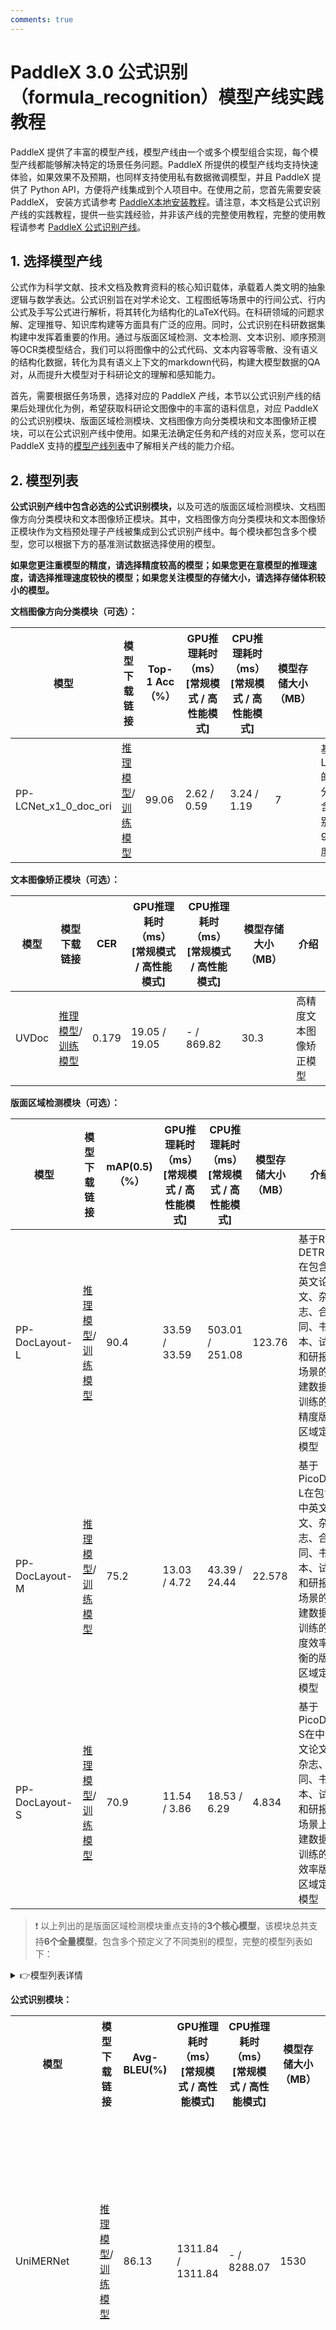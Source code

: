 ```yaml
---
comments: true
---
```


# PaddleX 3.0 公式识别（formula_recognition）模型产线实践教程

PaddleX 提供了丰富的模型产线，模型产线由一个或多个模型组合实现，每个模型产线都能够解决特定的场景任务问题。PaddleX 所提供的模型产线均支持快速体验，如果效果不及预期，也同样支持使用私有数据微调模型，并且 PaddleX 提供了 Python API，方便将产线集成到个人项目中。在使用之前，您首先需要安装 PaddleX， 安装方式请参考 [PaddleX本地安装教程](../installation/installation.md)。请注意，本文档是公式识别产线的实践教程，提供一些实践经验，并非该产线的完整使用教程，完整的使用教程请参考 [PaddleX 公式识别产线](../pipeline_usage/tutorials/ocr_pipelines/formula_recognition.md)。


## 1. 选择模型产线

公式作为科学文献、技术文档及教育资料的核心知识载体，承载着人类文明的抽象逻辑与数学表达。公式识别旨在对学术论文、工程图纸等场景中的行间公式、行内公式及手写公式进行解析，将其转化为结构化的LaTeX代码。在科研领域的问题求解、定理推导、知识库构建等方面具有广泛的应用。同时，公式识别在科研数据集构建中发挥着重要的作用。通过与版面区域检测、文本检测、文本识别、顺序预测等OCR类模型结合，我们可以将图像中的公式代码、文本内容等零散、没有语义的结构化数据，转化为具有语义上下文的markdown代码，构建大模型数据的QA对，从而提升大模型对于科研论文的理解和感知能力。

首先，需要根据任务场景，选择对应的 PaddleX 产线，本节以公式识别产线的结果后处理优化为例，希望获取科研论文图像中的丰富的语料信息，对应 PaddleX 的公式识别模块、版面区域检测模块、文档图像方向分类模块和文本图像矫正模块，可以在公式识别产线中使用。如果无法确定任务和产线的对应关系，您可以在 PaddleX 支持的[模型产线列表](../support_list/pipelines_list.md)中了解相关产线的能力介绍。


## 2. 模型列表

<b>公式识别产线中包含必选的公式识别模块，</b>以及可选的版面区域检测模块、文档图像方向分类模块和文本图像矫正模块。其中，文档图像方向分类模块和文本图像矫正模块作为文档预处理子产线被集成到公式识别产线中。每个模块都包含多个模型，您可以根据下方的基准测试数据选择使用的模型。

<b>如果您更注重模型的精度，请选择精度较高的模型；如果您更在意模型的推理速度，请选择推理速度较快的模型；如果您关注模型的存储大小，请选择存储体积较小的模型。</b>
<p><b>文档图像方向分类模块（可选）：</b></p>
<table>
<thead>
<tr>
<th>模型</th><th>模型下载链接</th>
<th>Top-1 Acc（%）</th>
<th>GPU推理耗时（ms）<br/>[常规模式 / 高性能模式]</th>
<th>CPU推理耗时（ms）<br/>[常规模式 / 高性能模式]</th>
<th>模型存储大小（MB）</th>
<th>介绍</th>
</tr>
</thead>
<tbody>
<tr>
<td>PP-LCNet_x1_0_doc_ori</td>
<td><a href="https://paddle-model-ecology.bj.bcebos.com/paddlex/official_inference_model/paddle3.0.0/PP-LCNet_x1_0_doc_ori_infer.tar">推理模型</a>/<a href="https://paddle-model-ecology.bj.bcebos.com/paddlex/official_pretrained_model/PP-LCNet_x1_0_doc_ori_pretrained.pdparams">训练模型</a></td>
<td>99.06</td>
<td>2.62 / 0.59</td>
<td>3.24 / 1.19</td>
<td>7</td>
<td>基于PP-LCNet_x1_0的文档图像分类模型，含有四个类别，即0度，90度，180度，270度</td>
</tr>
</tbody>
</table>

<p><b>文本图像矫正模块（可选）：</b></p>
<table>
<thead>
<tr>
<th>模型</th><th>模型下载链接</th>
<th>CER </th>
<th>GPU推理耗时（ms）<br/>[常规模式 / 高性能模式]</th>
<th>CPU推理耗时（ms）<br/>[常规模式 / 高性能模式]</th>
<th>模型存储大小（MB）</th>
<th>介绍</th>
</tr>
</thead>
<tbody>
<tr>
<td>UVDoc</td>
<td><a href="https://paddle-model-ecology.bj.bcebos.com/paddlex/official_inference_model/paddle3.0.0/UVDoc_infer.tar">推理模型</a>/<a href="https://paddle-model-ecology.bj.bcebos.com/paddlex/official_pretrained_model/UVDoc_pretrained.pdparams">训练模型</a></td>
<td>0.179</td>
<td>19.05 / 19.05</td>
<td>- / 869.82</td>
<td>30.3</td>
<td>高精度文本图像矫正模型</td>
</tr>
</tbody>
</table>
<p><b>版面区域检测模块（可选）：</b></p>
<table>
<thead>
<tr>
<th>模型</th><th>模型下载链接</th>
<th>mAP(0.5)（%）</th>
<th>GPU推理耗时（ms）<br/>[常规模式 / 高性能模式]</th>
<th>CPU推理耗时（ms）<br/>[常规模式 / 高性能模式]</th>
<th>模型存储大小（MB）</th>
<th>介绍</th>
</tr>
</thead>
<tbody>
<tr>
<td>PP-DocLayout-L</td>
<td><a href="https://paddle-model-ecology.bj.bcebos.com/paddlex/official_inference_model/paddle3.0.0/PP-DocLayout-L_infer.tar">推理模型</a>/<a href="https://paddle-model-ecology.bj.bcebos.com/paddlex/official_pretrained_model/PP-DocLayout-L_pretrained.pdparams">训练模型</a></td>
<td>90.4</td>
<td>33.59 / 33.59</td>
<td>503.01 / 251.08</td>
<td>123.76</td>
<td>基于RT-DETR-L在包含中英文论文、杂志、合同、书本、试卷和研报等场景的自建数据集训练的高精度版面区域定位模型</td>
</tr>
<tr>
<td>PP-DocLayout-M</td>
<td><a href="https://paddle-model-ecology.bj.bcebos.com/paddlex/official_inference_model/paddle3.0.0/PP-DocLayout-M_infer.tar">推理模型</a>/<a href="https://paddle-model-ecology.bj.bcebos.com/paddlex/official_pretrained_model/PP-DocLayout-M_pretrained.pdparams">训练模型</a></td>
<td>75.2</td>
<td>13.03 / 4.72</td>
<td>43.39 / 24.44</td>
<td>22.578</td>
<td>基于PicoDet-L在包含中英文论文、杂志、合同、书本、试卷和研报等场景的自建数据集训练的精度效率平衡的版面区域定位模型</td>
</tr>
<tr>
<td>PP-DocLayout-S</td>
<td><a href="https://paddle-model-ecology.bj.bcebos.com/paddlex/official_inference_model/paddle3.0.0/PP-DocLayout-S_infer.tar">推理模型</a>/<a href="https://paddle-model-ecology.bj.bcebos.com/paddlex/official_pretrained_model/PP-DocLayout-S_pretrained.pdparams">训练模型</a></td>
<td>70.9</td>
<td>11.54 / 3.86</td>
<td>18.53 / 6.29</td>
<td>4.834</td>
<td>基于PicoDet-S在中英文论文、杂志、合同、书本、试卷和研报等场景上自建数据集训练的高效率版面区域定位模型</td>
</tr>
</tbody>
</table>

>❗ 以上列出的是版面区域检测模块重点支持的<b>3个核心模型</b>，该模块总共支持<b>6个全量模型</b>，包含多个预定义了不同类别的模型，完整的模型列表如下：

<details><summary> 👉模型列表详情</summary>

* <b>17类版面区域检测模型，包含17个版面常见类别，分别是：段落标题、图片、文本、数字、摘要、内容、图表标题、公式、表格、表格标题、参考文献、文档标题、脚注、页眉、算法、页脚、印章</b>
<table>
<thead>
<tr>
<th>模型</th><th>模型下载链接</th>
<th>mAP(0.5)（%）</th>
<th>GPU推理耗时（ms）<br/>[常规模式 / 高性能模式]</th>
<th>CPU推理耗时（ms）<br/>[常规模式 / 高性能模式]</th>
<th>模型存储大小（MB）</th>
<th>介绍</th>
</tr>
</thead>
<tbody>
<tr>
<td>PicoDet-S_layout_17cls</td>
<td><a href="https://paddle-model-ecology.bj.bcebos.com/paddlex/official_inference_model/paddle3.0.0/PicoDet-S_layout_17cls_infer.tar">推理模型</a>/<a href="https://paddle-model-ecology.bj.bcebos.com/paddlex/official_pretrained_model/PicoDet-S_layout_17cls_pretrained.pdparams">训练模型</a></td>
<td>87.4</td>
<td>8.80 / 3.62</td>
<td>17.51 / 6.35</td>
<td>4.8</td>
<td>基于PicoDet-S轻量模型在中英文论文、杂志和研报等场景上自建数据集训练的高效率版面区域定位模型</td>
</tr>
<tr>
<td>PicoDet-L_layout_17cls</td>
<td><a href="https://paddle-model-ecology.bj.bcebos.com/paddlex/official_inference_model/paddle3.0.0/PicoDet-L_layout_17cls_infer.tar">推理模型</a>/<a href="https://paddle-model-ecology.bj.bcebos.com/paddlex/official_pretrained_model/PicoDet-L_layout_17cls_pretrained.pdparams">训练模型</a></td>
<td>89.0</td>
<td>12.60 / 10.27</td>
<td>43.70 / 24.42</td>
<td>22.6</td>
<td>基于PicoDet-L在中英文论文、杂志和研报等场景上自建数据集训练的效率精度均衡版面区域定位模型</td>
</tr>
<tr>
<td>RT-DETR-H_layout_17cls</td>
<td><a href="https://paddle-model-ecology.bj.bcebos.com/paddlex/official_inference_model/paddle3.0.0/RT-DETR-H_layout_17cls_infer.tar">推理模型</a>/<a href="https://paddle-model-ecology.bj.bcebos.com/paddlex/official_pretrained_model/RT-DETR-H_layout_17cls_pretrained.pdparams">训练模型</a></td>
<td>98.3</td>
<td>115.29 / 101.18</td>
<td>964.75 / 964.75</td>
<td>470.2</td>
<td>基于RT-DETR-H在中英文论文、杂志和研报等场景上自建数据集训练的高精度版面区域定位模型</td>
</tr>
</tbody>
</table>


* <b>23类版面区域检测模型，包含23个常见的类别：文档标题、段落标题、文本、页码、摘要、目录、参考文献、脚注、页眉、页脚、算法、公式、公式编号、图像、图表标题、表格、表格标题、印章、图表标题、图表、页眉图像、页脚图像、侧栏文本</b>
<table>
<thead>
<tr>
<th>模型</th><th>模型下载链接</th>
<th>mAP(0.5)（%）</th>
<th>GPU推理耗时（ms）<br/>[常规模式 / 高性能模式]</th>
<th>CPU推理耗时（ms）<br/>[常规模式 / 高性能模式]</th>
<th>模型存储大小（MB）</th>
<th>介绍</th>
</tr>
</thead>
<tbody>
<tr>
<td>PP-DocLayout-L</td>
<td><a href="https://paddle-model-ecology.bj.bcebos.com/paddlex/official_inference_model/paddle3.0.0/PP-DocLayout-L_infer.tar">推理模型</a>/<a href="https://paddle-model-ecology.bj.bcebos.com/paddlex/official_pretrained_model/PP-DocLayout-L_pretrained.pdparams">训练模型</a></td>
<td>90.4</td>
<td>33.59 / 33.59</td>
<td>503.01 / 251.08</td>
<td>123.76</td>
<td>基于RT-DETR-L在包含中英文论文、杂志、合同、书本、试卷和研报等场景的自建数据集训练的高精度版面区域定位模型</td>
</tr>
<tr>
<td>PP-DocLayout-M</td>
<td><a href="https://paddle-model-ecology.bj.bcebos.com/paddlex/official_inference_model/paddle3.0.0/PP-DocLayout-M_infer.tar">推理模型</a>/<a href="https://paddle-model-ecology.bj.bcebos.com/paddlex/official_pretrained_model/PP-DocLayout-M_pretrained.pdparams">训练模型</a></td>
<td>75.2</td>
<td>13.03 / 4.72</td>
<td>43.39 / 24.44</td>
<td>22.578</td>
<td>基于PicoDet-L在包含中英文论文、杂志、合同、书本、试卷和研报等场景的自建数据集训练的精度效率平衡的版面区域定位模型</td>
</tr>
<tr>
<td>PP-DocLayout-S</td>
<td><a href="https://paddle-model-ecology.bj.bcebos.com/paddlex/official_inference_model/paddle3.0.0/PP-DocLayout-S_infer.tar">推理模型</a>/<a href="https://paddle-model-ecology.bj.bcebos.com/paddlex/official_pretrained_model/PP-DocLayout-S_pretrained.pdparams">训练模型</a></td>
<td>70.9</td>
<td>11.54 / 3.86</td>
<td>18.53 / 6.29</td>
<td>4.834</td>
<td>基于PicoDet-S在中英文论文、杂志、合同、书本、试卷和研报等场景上自建数据集训练的高效率版面区域定位模型</td>
</tr>
</tbody>
</table>

</details>

<p><b>公式识别模块：</b></p>
<table>
<tr>
<th>模型</th><th>模型下载链接</th>
<th>Avg-BLEU(%)</th>
<th>GPU推理耗时（ms）<br/>[常规模式 / 高性能模式]</th>
<th>CPU推理耗时（ms）<br/>[常规模式 / 高性能模式]</th>
<th>模型存储大小（MB）</th>
<th>介绍</th>
</tr>

<tr>
<td>UniMERNet</td>
<td><a href="https://paddle-model-ecology.bj.bcebos.com/paddlex/official_inference_model/paddle3.0.0/UniMERNet_infer.tar">推理模型</a>/<a href="https://paddle-model-ecology.bj.bcebos.com/paddlex/official_pretrained_model/UniMERNet_pretrained.pdparams">训练模型</a></td>
<td>86.13</td>
<td>1311.84 / 1311.84</td>
<td>- / 8288.07</td>
<td>1530</td>
<td>UniMERNet是由上海AI Lab研发的一款公式识别模型。该模型采用Donut Swin作为编码器，MBartDecoder作为解码器，并通过在包含简单公式、复杂公式、扫描捕捉公式和手写公式在内的一百万数据集上进行训练，大幅提升了模型对真实场景公式的识别准确率</td>
</tr>
<tr>
<td>PP-FormulaNet-S</td>
<td><a href="https://paddle-model-ecology.bj.bcebos.com/paddlex/official_inference_model/paddle3.0.0/PP-FormulaNet-S_infer.tar">推理模型</a>/<a href="https://paddle-model-ecology.bj.bcebos.com/paddlex/official_pretrained_model/PP-FormulaNet-S_pretrained.pdparams">训练模型</a></td>
<td>87.12</td>
<td>182.25 / 182.25</td>
<td>- / 254.39</td>
<td>167.9</td>
<td rowspan="2">PP-FormulaNet 是由百度飞桨视觉团队开发的一款先进的公式识别模型，支持5万个常见LateX源码词汇的识别。PP-FormulaNet-S 版本采用了 PP-HGNetV2-B4 作为其骨干网络，通过并行掩码和模型蒸馏等技术，大幅提升了模型的推理速度，同时保持了较高的识别精度，适用于简单印刷公式、跨行简单印刷公式等场景。而 PP-FormulaNet-L 版本则基于 Vary_VIT_B 作为骨干网络，并在大规模公式数据集上进行了深入训练，在复杂公式的识别方面，相较于PP-FormulaNet-S表现出显著的提升，适用于简单印刷公式、复杂印刷公式、手写公式等场景。 </td>

</tr>
<tr>
<td>PP-FormulaNet-L</td>
<td><a href="https://paddle-model-ecology.bj.bcebos.com/paddlex/official_inference_model/paddle3.0.0/PP-FormulaNet-L_infer.tar">推理模型</a>/<a href="https://paddle-model-ecology.bj.bcebos.com/paddlex/official_pretrained_model/PP-FormulaNet-L_pretrained.pdparams">训练模型</a></td>
<td>92.13</td>
<td>1482.03 / 1482.03</td>
<td>- / 3131.54</td>
<td>695</td>
</tr>
<tr>
<td>LaTeX_OCR_rec</td>
<td><a href="https://paddle-model-ecology.bj.bcebos.com/paddlex/official_inference_model/paddle3.0.0/LaTeX_OCR_rec_infer.tar">推理模型</a>/<a href="https://paddle-model-ecology.bj.bcebos.com/paddlex/official_pretrained_model/LaTeX_OCR_rec_pretrained.pdparams">训练模型</a></td>
<td>71.63</td>
<td>1088.89 / 1088.89</td>
<td>- / -</td>
<td>99</td>
<td>LaTeX-OCR是一种基于自回归大模型的公式识别算法，通过采用 Hybrid ViT 作为骨干网络，transformer作为解码器，显著提升了公式识别的准确性。</td>
</tr>
</table>

<strong>测试环境说明:</strong>

  <ul>
      <li><b>性能测试环境</b>
          <ul>
            <li><strong>测试数据集：
             </strong>
                <ul>
                  <li>文档图像方向分类模型：PaddleX自建的数据集，覆盖证件和文档等多个场景，包含 1000 张图片。</li>
                  <li> 文本图像矫正模型：<a href="https://www3.cs.stonybrook.edu/~cvl/docunet.html">DocUNet</a>。</li>
                  <li>版面区域检测模型：PaddleOCR 自建的版面区域检测数据集，包含中英文论文、杂志、合同、书本、试卷和研报等常见的 500 张文档类型图片。</li>
                  <li>17类区域检测模型：PaddleOCR 自建的版面区域检测数据集，包含中英文论文、杂志和研报等常见的 892 张文档类型图片。</li>
                  <li>公式识别模型：PaddleX 内部自建公式识别测试集。</li>
                </ul>
             </li>
              <li><strong>硬件配置：</strong>
                  <ul>
                      <li>GPU：NVIDIA Tesla T4</li>
                      <li>CPU：Intel Xeon Gold 6271C @ 2.60GHz</li>
                  </ul>
              </li>
              <li><strong>软件环境：</strong>
                  <ul>
                      <li>Ubuntu 20.04 / CUDA 11.8 / cuDNN 8.9 / TensorRT 8.6.1.6</li>
                      <li>paddlepaddle 3.0.0 / paddlex 3.0.3</li>
                  </ul>
              </li>
          </ul>
      </li>
      <li><b>推理模式说明</b></li>
  </ul>

<table border="1">
    <thead>
        <tr>
            <th>模式</th>
            <th>GPU配置</th>
            <th>CPU配置</th>
            <th>加速技术组合</th>
        </tr>
    </thead>
    <tbody>
        <tr>
            <td>常规模式</td>
            <td>FP32精度 / 无TRT加速</td>
            <td>FP32精度 / 8线程</td>
            <td>PaddleInference</td>
        </tr>
        <tr>
            <td>高性能模式</td>
            <td>选择先验精度类型和加速策略的最优组合</td>
            <td>FP32精度 / 8线程</td>
            <td>选择先验最优后端（Paddle/OpenVINO/TRT等）</td>
        </tr>
    </tbody>
</table>



## 3. 快速体验

PaddleX 提供了两种本地体验的方式，你可以在本地使用命令行或 Python 体验公式识别的效果。在本地使用公式识别产线前，请确保您已经按照[PaddleX本地安装教程](../installation/installation.md)完成了PaddleX的wheel包安装。

首先获取产线默认配置文件，由于公式识别任务属于公式识别产线，因此执行以下命令即可获取默认配置文件：

```bash
paddlex --get_pipeline_config formula_recognition --save_path ./my_path
```

获取的保存在`./my_path/formula_recognition.yaml`，修改配置文件，即可对产线各项配置进行自定义。

```yaml
pipeline_name: formula_recognition

use_layout_detection: True
use_doc_preprocessor: True

SubModules:
  LayoutDetection:
    module_name: layout_detection
    model_name: PP-DocLayout-L
    model_dir: null
    threshold: 0.5
    layout_nms: True
    layout_unclip_ratio: 1.0
    layout_merge_bboxes_mode: "large"
    batch_size: 1

  FormulaRecognition:
    module_name: formula_recognition
    model_name: PP-FormulaNet-L
    model_dir: null
    batch_size: 5

SubPipelines:
  DocPreprocessor:
    pipeline_name: doc_preprocessor
    use_doc_orientation_classify: True
    use_doc_unwarping: True
    SubModules:
      DocOrientationClassify:
        module_name: doc_text_orientation
        model_name: PP-LCNet_x1_0_doc_ori
        model_dir: null
        batch_size: 1
      DocUnwarping:
        module_name: image_unwarping
        model_name: UVDoc
        model_dir: null
        batch_size: 1
```

随后，加载自定义配置文件 `./my_path/formula_recognition.yaml`，参考以下本地体验中的命令行方式或 Python 脚本方式进行在线体验。


### 3.1 本地体验 ———— 命令行方式


运行以下代码前，请您下载[示例图片](https://paddle-model-ecology.bj.bcebos.com/paddlex/demo_image/pipelines/general_formula_recognition_001.png)到本地。自定义配置文件保存在 `./my_path/formula_recognition.yaml` ，则只需执行：

```bash
paddlex --pipeline ./my_path/formula_recognition.yaml \
        --input general_formula_recognition_001.png \
        --save_path ./output/ \
        --device gpu:0
```

<details><summary>👉 <b>运行后，得到的结果为：（点击展开）</b></summary>

```bash
{'res': {'input_path': 'general_formula_recognition_001.png', 'page_index': None, 'model_settings': {'use_doc_preprocessor': True, 'use_layout_detection': True}, 'doc_preprocessor_res': {'input_path': None, 'page_index': None, 'model_settings': {'use_doc_orientation_classify': True, 'use_doc_unwarping': True}, 'angle': 0}, 'layout_det_res': {'input_path': None, 'page_index': None, 'boxes': [{'cls_id': 2, 'label': 'text', 'score': 0.9856467843055725, 'coordinate': [90.53296, 1086.6606, 659.29224, 1553.293]}, {'cls_id': 2, 'label': 'text', 'score': 0.9839824438095093, 'coordinate': [92.88306, 127.662445, 665.87213, 397.32486]}, {'cls_id': 2, 'label': 'text', 'score': 0.9763191342353821, 'coordinate': [698.58154, 591.1726, 1292.9592, 748.10815]}, {'cls_id': 2, 'label': 'text', 'score': 0.9720773696899414, 'coordinate': [697.6456, 752.4787, 1289.5938, 883.3215]}, {'cls_id': 2, 'label': 'text', 'score': 0.9697079658508301, 'coordinate': [704.2085, 82.100555, 1305.1221, 187.76593]}, {'cls_id': 2, 'label': 'text', 'score': 0.9693678617477417, 'coordinate': [93.96658, 799.32465, 660.9802, 901.3609]}, {'cls_id': 2, 'label': 'text', 'score': 0.9682682156562805, 'coordinate': [691.67224, 1513.8839, 1283.6678, 1639.4484]}, {'cls_id': 2, 'label': 'text', 'score': 0.9675215482711792, 'coordinate': [701.09216, 287.9879, 1300.3129, 391.5937]}, {'cls_id': 7, 'label': 'formula', 'score': 0.9653083682060242, 'coordinate': [728.5991, 441.6336, 1221.3561, 571.0758]}, {'cls_id': 2, 'label': 'text', 'score': 0.9622206687927246, 'coordinate': [697.2456, 958.34705, 1288.1101, 1033.6886]}, {'cls_id': 7, 'label': 'formula', 'score': 0.9607033729553223, 'coordinate': [155.68298, 923.9154, 599.2244, 1036.6406]}, {'cls_id': 7, 'label': 'formula', 'score': 0.9583883881568909, 'coordinate': [811.17883, 1057.8389, 1175.9386, 1118.4575]}, {'cls_id': 7, 'label': 'formula', 'score': 0.9581522941589355, 'coordinate': [778.09656, 208.75406, 1225.2172, 267.90875]}, {'cls_id': 7, 'label': 'formula', 'score': 0.9572290778160095, 'coordinate': [757.6239, 1211.8169, 1189.6959, 1267.46]}, {'cls_id': 7, 'label': 'formula', 'score': 0.9553850293159485, 'coordinate': [724.06775, 1332.8228, 1255.077, 1470.4421]}, {'cls_id': 2, 'label': 'text', 'score': 0.9528529644012451, 'coordinate': [88.130035, 1557.6594, 657.3352, 1632.5967]}, {'cls_id': 7, 'label': 'formula', 'score': 0.9524679183959961, 'coordinate': [117.79787, 714.38403, 614.4141, 773.8457]}, {'cls_id': 2, 'label': 'text', 'score': 0.9510412216186523, 'coordinate': [97.06323, 479.18585, 663.7608, 536.5512]}, {'cls_id': 7, 'label': 'formula', 'score': 0.949083149433136, 'coordinate': [165.51418, 558.26685, 598.7732, 614.4641]}, {'cls_id': 2, 'label': 'text', 'score': 0.944157600402832, 'coordinate': [97.41104, 639.0248, 662.76086, 693.0067]}, {'cls_id': 2, 'label': 'text', 'score': 0.9437134265899658, 'coordinate': [696.00916, 1139.0691, 1286.3, 1188.8279]}, {'cls_id': 7, 'label': 'formula', 'score': 0.9262938499450684, 'coordinate': [196.19836, 425.07648, 568.3433, 452.05084]}, {'cls_id': 7, 'label': 'formula', 'score': 0.9207614064216614, 'coordinate': [853.4679, 908.78235, 1131.8585, 933.9021]}, {'cls_id': 7, 'label': 'formula', 'score': 0.9098795652389526, 'coordinate': [165.65845, 129.02527, 512.86633, 155.41736]}, {'cls_id': 19, 'label': 'formula_number', 'score': 0.9049411416053772, 'coordinate': [1245.7465, 1079.0446, 1286.4237, 1105.475]}, {'cls_id': 19, 'label': 'formula_number', 'score': 0.9025103449821472, 'coordinate': [1246.6572, 1229.8922, 1286.7461, 1255.7975]}, {'cls_id': 19, 'label': 'formula_number', 'score': 0.9007143974304199, 'coordinate': [1246.525, 909.0211, 1287.5856, 935.64417]}, {'cls_id': 7, 'label': 'formula', 'score': 0.8995094895362854, 'coordinate': [96.4274, 234.94318, 295.6733, 265.9768]}, {'cls_id': 19, 'label': 'formula_number', 'score': 0.8980057239532471, 'coordinate': [1252.8303, 493.0625, 1294.4944, 519.0]}, {'cls_id': 2, 'label': 'text', 'score': 0.8979238271713257, 'coordinate': [725.74915, 396.12943, 1262.9354, 422.97177]}, {'cls_id': 19, 'label': 'formula_number', 'score': 0.8966280221939087, 'coordinate': [1242.1687, 1473.5837, 1283.3108, 1499.4875]}, {'cls_id': 2, 'label': 'text', 'score': 0.8917680382728577, 'coordinate': [94.72511, 1058.2068, 442.26758, 1081.7258]}, {'cls_id': 2, 'label': 'text', 'score': 0.8913338780403137, 'coordinate': [697.516, 1286.2783, 1083.2262, 1310.8098]}, {'cls_id': 19, 'label': 'formula_number', 'score': 0.8882836699485779, 'coordinate': [1270.5066, 221.21191, 1299.9436, 247.35437]}, {'cls_id': 7, 'label': 'formula', 'score': 0.8880225419998169, 'coordinate': [96.42808, 1320.5374, 263.84195, 1346.2654]}, {'cls_id': 19, 'label': 'formula_number', 'score': 0.8837041258811951, 'coordinate': [634.8523, 428.02948, 662.4497, 453.44977]}, {'cls_id': 19, 'label': 'formula_number', 'score': 0.8757179379463196, 'coordinate': [631.19507, 939.25635, 658.7859, 965.2036]}, {'cls_id': 19, 'label': 'formula_number', 'score': 0.8704060316085815, 'coordinate': [635.2284, 576.11304, 661.34033, 602.0388]}, {'cls_id': 19, 'label': 'formula_number', 'score': 0.8691984415054321, 'coordinate': [631.19885, 1001.11475, 658.0812, 1026.0303]}, {'cls_id': 19, 'label': 'formula_number', 'score': 0.8690404891967773, 'coordinate': [633.90576, 730.33673, 660.7864, 755.97186]}, {'cls_id': 7, 'label': 'formula', 'score': 0.850570023059845, 'coordinate': [1091.3225, 1598.8713, 1277.7903, 1622.5471]}, {'cls_id': 7, 'label': 'formula', 'score': 0.8437846302986145, 'coordinate': [694.82336, 1611.6716, 861.55835, 1635.6594]}, {'cls_id': 7, 'label': 'formula', 'score': 0.7667798399925232, 'coordinate': [918.3441, 1618.5991, 1010.3434, 1640.8501]}, {'cls_id': 3, 'label': 'number', 'score': 0.76311856508255, 'coordinate': [1297.2578, 8.878933, 1310.373, 28.363262]}, {'cls_id': 7, 'label': 'formula', 'score': 0.7419516444206238, 'coordinate': [382.79633, 267.88034, 515.84784, 296.95737]}, {'cls_id': 7, 'label': 'formula', 'score': 0.7332333922386169, 'coordinate': [100.81209, 508.70236, 253.98692, 535.70435]}, {'cls_id': 7, 'label': 'formula', 'score': 0.7307442426681519, 'coordinate': [1116.9696, 1573.1519, 1193.5485, 1595.2427]}, {'cls_id': 7, 'label': 'formula', 'score': 0.7140133380889893, 'coordinate': [539.10486, 480.36127, 662.8451, 508.7262]}, {'cls_id': 7, 'label': 'formula', 'score': 0.6723657846450806, 'coordinate': [245.42169, 160.63435, 308.15094, 185.54918]}, {'cls_id': 7, 'label': 'formula', 'score': 0.6489072442054749, 'coordinate': [175.75285, 350.04596, 243.64375, 376.14642]}, {'cls_id': 7, 'label': 'formula', 'score': 0.6118927001953125, 'coordinate': [849.2805, 619.52155, 960.4343, 646.4367]}, {'cls_id': 7, 'label': 'formula', 'score': 0.6036254167556763, 'coordinate': [256.20428, 323.1073, 327.27972, 349.5608]}, {'cls_id': 7, 'label': 'formula', 'score': 0.6015271544456482, 'coordinate': [696.23254, 1561.4348, 900.39685, 1586.3093]}, {'cls_id': 7, 'label': 'formula', 'score': 0.5478202104568481, 'coordinate': [1262.7578, 315.4475, 1297.2837, 339.2895]}, {'cls_id': 7, 'label': 'formula', 'score': 0.5441924333572388, 'coordinate': [788.66956, 349.7992, 812.65125, 370.2704]}, {'cls_id': 7, 'label': 'formula', 'score': 0.5188493728637695, 'coordinate': [774.41125, 594.7079, 802.1969, 618.0421]}]}, 'formula_res_list': [{'rec_formula': '\\small\\begin{aligned}{\\psi_{0}(M)-\\psi(M,z)=}&{{}\\frac{(1-\\epsilon_{r})}{\\epsilon_{r}}\\frac{\\lambda^{2}c^{2}}{t_{\\operatorname{E}}^{2}\\operatorname{ln}(10)}\\times}\\\\ {}&{{}\\int_{0}^{z}d z^{\\prime}\\frac{d t}{d z^{\\prime}}\\left.\\frac{\\partial\\phi}{\\partial L}\\right|_{L=\\lambda M c^{2}/t_{\\operatorname{E}}},}\\\\ \\end{aligned}', 'formula_region_id': 1, 'dt_polys': ([728.5991, 441.6336, 1221.3561, 571.0758],)}, {'rec_formula': '\\begin{aligned}{\\rho_{\\mathrm{BH}}}&{{}=\\int d M\\psi(M)M}\\\\ {}&{{}=\\frac{1-\\epsilon_{r}}{\\epsilon_{r}c^{2}}\\int_{0}^{\\infty}d z\\frac{d t}{d z}\\int d\\log_{10}L\\phi(L,z)L,}\\\\ \\end{aligned}', 'formula_region_id': 2, 'dt_polys': ([155.68298, 923.9154, 599.2244, 1036.6406],)}, {'rec_formula': '\\frac{d n}{d\\sigma}d\\sigma=\\psi_{*}\\left(\\frac{\\sigma}{\\sigma_{*}}\\right)^{\\alpha}\\frac{e^{-(\\sigma/\\sigma_{*})^{\\beta}}}{\\Gamma(\\alpha/\\beta)}\\beta\\frac{d\\sigma}{\\sigma}.', 'formula_region_id': 3, 'dt_polys': ([811.17883, 1057.8389, 1175.9386, 1118.4575],)}, {'rec_formula': '\\phi(L)\\equiv\\frac{d n}{d\\log_{10}L}=\\frac{\\phi_{*}}{(L/L_{*})^{\\gamma_{1}}+(L/L_{*})^{\\gamma_{2}}}.', 'formula_region_id': 4, 'dt_polys': ([778.09656, 208.75406, 1225.2172, 267.90875],)}, {'rec_formula': '\\small\\begin{aligned}{\\psi_{0}(M)=\\int d\\sigma\\frac{p(\\operatorname{log}_{10}M|\\operatorname{log}_{10}\\sigma)}{M\\operatorname{log}(10)}\\frac{d n}{d\\sigma}(\\sigma),}\\\\ \\end{aligned}', 'formula_region_id': 5, 'dt_polys': ([757.6239, 1211.8169, 1189.6959, 1267.46],)}, {'rec_formula': '\\small\\begin{aligned}{p(\\operatorname{log}_{10}}&{{}M|\\operatorname{log}_{10}\\sigma)=\\frac{1}{\\sqrt{2\\pi}\\epsilon_{0}}}\\\\ {}&{{}\\times\\operatorname{exp}\\left[-\\frac{1}{2}\\left(\\frac{\\operatorname{log}_{10}M-a_{\\bullet}-b_{\\bullet}\\operatorname{log}_{10}\\sigma}{\\epsilon_{0}}\\right)^{2}\\right].}\\\\ \\end{aligned}', 'formula_region_id': 6, 'dt_polys': ([724.06775, 1332.8228, 1255.077, 1470.4421],)}, {'rec_formula': '\\frac{\\partial\\psi}{\\partial t}(M,t)+\\frac{(1-\\epsilon_{r})}{\\epsilon_{r}}\\frac{\\lambda^{2}c^{2}}{t_{\\mathrm{E}}^{2}\\ln(10)}\\left.\\frac{\\partial\\phi}{\\partial L}\\right|_{L=\\lambda M c^{2}/t_{\\mathrm{v}}}=0,', 'formula_region_id': 7, 'dt_polys': ([117.79787, 714.38403, 614.4141, 773.8457],)}, {'rec_formula': '\\langle\\dot{M}(M,t)\\rangle\\psi(M,t)=\\frac{(1-\\epsilon_{r})}{\\epsilon_{r}c^{2}\\operatorname{ln}(10)}\\phi(L,t)\\frac{d L}{d M}.', 'formula_region_id': 8, 'dt_polys': ([165.51418, 558.26685, 598.7732, 614.4641],)}, {'rec_formula': '\\phi(L,t)d\\log_{10}L=\\delta(M,t)\\psi(M,t)d M.', 'formula_region_id': 9, 'dt_polys': ([196.19836, 425.07648, 568.3433, 452.05084],)}, {'rec_formula': '\\log_{10}M=a_{\\bullet}+b_{\\bullet}\\log_{10}X.', 'formula_region_id': 10, 'dt_polys': ([853.4679, 908.78235, 1131.8585, 933.9021],)}, {'rec_formula': 't_{E}\\,=\\,\\sigma_{T}c/4\\pi G m_{v}\\,=\\,4.5\\times10^{8}\\mathrm{yr}', 'formula_region_id': 11, 'dt_polys': ([165.65845, 129.02527, 512.86633, 155.41736],)}, {'rec_formula': '\\dot{M}\\;=\\;(1\\mathrm{~-~}\\epsilon_{r})\\dot{M}_{\\mathrm{acc}}', 'formula_region_id': 12, 'dt_polys': ([96.4274, 234.94318, 295.6733, 265.9768],)}, {'rec_formula': 'M_{*}\\,=\\,L_{*}t_{E}/\\bar{\\lambda}c^{2}', 'formula_region_id': 13, 'dt_polys': ([96.42808, 1320.5374, 263.84195, 1346.2654],)}, {'rec_formula': 'a_{\\bullet}\\,=\\,8.32\\pm0.05', 'formula_region_id': 14, 'dt_polys': ([1091.3225, 1598.8713, 1277.7903, 1622.5471],)}, {'rec_formula': 'b_{\\bullet}=5.64\\,\\mathring{\\pm\\,0.32}', 'formula_region_id': 15, 'dt_polys': ([694.82336, 1611.6716, 861.55835, 1635.6594],)}, {'rec_formula': '\\epsilon_{0}=0.38', 'formula_region_id': 16, 'dt_polys': ([918.3441, 1618.5991, 1010.3434, 1640.8501],)}, {'rec_formula': '(L,t)d\\operatorname{log}_{10}L', 'formula_region_id': 17, 'dt_polys': ([382.79633, 267.88034, 515.84784, 296.95737],)}, {'rec_formula': '\\delta(M,t)\\dot{M}(M,t)', 'formula_region_id': 18, 'dt_polys': ([100.81209, 508.70236, 253.98692, 535.70435],)}, {'rec_formula': 'M\\mathrm{~-~}\\sigma', 'formula_region_id': 19, 'dt_polys': ([1116.9696, 1573.1519, 1193.5485, 1595.2427],)}, {'rec_formula': '\\langle\\dot{M}(M,t)\\rangle=', 'formula_region_id': 20, 'dt_polys': ([539.10486, 480.36127, 662.8451, 508.7262],)}, {'rec_formula': '\\epsilon_{r}\\dot{M}_{\\mathrm{ac}}', 'formula_region_id': 21, 'dt_polys': ([245.42169, 160.63435, 308.15094, 185.54918],)}, {'rec_formula': '\\phi(L,t)', 'formula_region_id': 22, 'dt_polys': ([175.75285, 350.04596, 243.64375, 376.14642],)}, {'rec_formula': 'z,\\ \\psi(M,z)', 'formula_region_id': 23, 'dt_polys': ([849.2805, 619.52155, 960.4343, 646.4367],)}, {'rec_formula': '\\delta(M,t)', 'formula_region_id': 24, 'dt_polys': ([256.20428, 323.1073, 327.27972, 349.5608],)}, {'rec_formula': 'X\\:=\\:\\sigma/200\\mathrm{km}\\:\\:\\mathrm{s}^{-1}', 'formula_region_id': 25, 'dt_polys': ([696.23254, 1561.4348, 900.39685, 1586.3093],)}, {'rec_formula': 'L_{*},', 'formula_region_id': 26, 'dt_polys': ([1262.7578, 315.4475, 1297.2837, 339.2895],)}, {'rec_formula': '\\gamma_{2}', 'formula_region_id': 27, 'dt_polys': ([788.66956, 349.7992, 812.65125, 370.2704],)}, {'rec_formula': '\\psi_{0}', 'formula_region_id': 28, 'dt_polys': ([774.41125, 594.7079, 802.1969, 618.0421],)}]}}
```

参数含义如下：
- `input_path`: `(str)` 待预测图像的输入路径。

- `page_index`: `(Union[int, None])` 如果输入是PDF文件，则表示当前是PDF的第几页，否则为 `None`。

- `model_settings`: `(Dict[str, bool])` 配置产线所需的模型参数。

    - `use_doc_preprocessor`: `(bool)` 控制是否启用文档预处理子产线。
    - `use_layout_detection`: `(bool)` 控制是否启用版面区域检测模块。

- `doc_preprocessor_res`: `(Dict[str, Union[str, Dict[str, bool], int]])` 文档预处理子产线的输出结果。仅当`use_doc_preprocessor=True`时存在。
    - `input_path`: `(Union[str, None])` 图像预处理子产线接受的图像路径，当输入为`numpy.ndarray`时，保存为`None`。
    - `model_settings`: `(Dict)` 预处理子产线的模型配置参数。
        - `use_doc_orientation_classify`: `(bool)` 控制是否启用文档方向分类。
        - `use_doc_unwarping`: `(bool)` 控制是否启用文档扭曲矫正。
    - `angle`: `(int)` 文档方向分类的预测结果。启用时取值为[0,1,2,3]，分别对应[0°,90°,180°,270°]；未启用时为-1。
- `layout_det_res`: `(Dict[str, List[Dict]])` 版面区域检测模块的输出结果。仅当`use_layout_detection=True`时存在。
    - `input_path`: `(Union[str, None])` 版面区域检测模块接收的图像路径，当输入为`numpy.ndarray`时，保存为`None`。
    - `boxes`: `(List[Dict[int, str, float, List[float]]])` 版面区域检测预测结果列表。
        - `cls_id`: `(int)` 版面区域检测预测的类别id。
        - `label`: `(str)` 版面区域检测预测的类别。
        - `score`: `(float)` 版面区域检测预测的类别置信度分数。
        - `coordinate`: `(List[float])` 版面区域检测预测的边界框坐标，格式为[x_min, y_min, x_max, y_max]，其中(x_min, y_min)为左上角坐标，(x_max, y_max) 为右上角坐标。
- `formula_res_list`:  `(List[Dict[str, int, List[float]]])` 公式识别的预测结果列表。
    - `rec_formula`: `(str)` 公式识别预测的LaTeX源码。
    - `formula_region_id`: `(int)` 公式识别预测的id编号。
    - `dt_polys`:  `(List[float])` 公式识别预测的边界框坐标，格式为[x_min, y_min, x_max, y_max]，其中(x_min, y_min)为左上角坐标，(x_max, y_max) 为右上角坐标。

</details>

在`output`目录中，保存了公式识别的可视化和json格式保存的结果。公式识别结果可视化如下：

<img src="https://raw.githubusercontent.com/cuicheng01/PaddleX_doc_images/main/images/pipelines/formula_recognition/04.png" style="width: 70%"/>


<b> 如果您需要对公式识别产线进行可视化，需要运行如下命令来对LaTeX渲染环境进行安装。目前公式识别产线可视化只支持Ubuntu环境，其他环境暂不支持。对于复杂公式，LaTeX 结果可能包含部分高级的表示，Markdown等环境中未必可以成功显示：</b>

```bash
sudo apt-get update
sudo apt-get install texlive texlive-latex-base texlive-latex-extra -y
```
<b>备注</b>： 由于公式识别可视化过程中需要对每张公式图片进行渲染，因此耗时较长，请您耐心等待。


### 3.2 本地体验 ———— Python 方式

通过上述命令行方式可快速体验查看效果，在项目中往往需要代码集成，您可以通过如下几行代码完成产线的快速推理：

```python
from paddlex import create_pipeline

pipeline = create_pipeline(pipeline="./my_path/formula_recognition.yaml") # 加载自定义的配置文件，创建产线

output = pipeline.predict("general_formula_recognition_001.png")
for res in output:
    res.print()
    res.save_to_img("./output/")
    res.save_to_json("./output/")
```

输出打印的结果与上述命令行体验方式一致。在`output`目录中，保存了公式识别可视化和json格式保存的结果。


## 4. 产线后处理调优

公式识别产线提供了多种后处理调优手段，帮助您进一步提升预测效果。`predict`方法中可传入的后处理参数请参考 [公式识别使用教程](../pipeline_usage/tutorials/ocr_pipelines/formula_recognition.md)。下面我们基于公式识别模型产线，介绍如何使用这些调优手段。


### 4.1 动态阈值调优 —— 可优化漏检误检

公式识别产线支持动态阈值调整，可以传入`layout_threshold`参数，支持传入浮点数或自定义各个类别的阈值字典，为每个类别设定专属的检测得分阈值。这意味着您可以根据自己的数据，灵活调节漏检或误检的情况，确保每一次检测更加精准，`PP-DocLayout`系列模型的类别和id对应关系如下：

```yaml
{'paragraph_title': 0, 'image': 1, 'text': 2, 'number': 3, 'abstract': 4, 'content': 5,
'figure_title': 6, 'formula': 7, 'table': 8, 'table_title': 9, 'reference': 10, 'doc_title': 11, 'footnote': 12, 'header': 13, 'algorithm': 14, 'footer': 15, 'seal': 16, 'chart_title': 17, 'chart': 18, 'formula_number': 19, 'header_image': 20, 'footer_image': 21, 'aside_text': 22}
```

运行以下代码前，请您下载[示例图片](https://paddle-model-ecology.bj.bcebos.com/paddlex/imgs/demo_image/formula_rec_test_001.jpg)到本地。


```python
from paddlex import create_pipeline

pipeline = create_pipeline(pipeline="./my_path/formula_recognition.yaml")
output = pipeline.predict("formula_rec_test_001.jpg") # 阈值参数不设置时，默认为0.5
for res in output:
    res.print()
    res.save_to_img("./output/")
    res.save_to_json("./output/")
```

可以发现左图的左上角有很多公式被漏检。

<div style="display: flex; justify-content: flex-start;">
  <div style="text-align: center;width:70%;">
    <img src="https://raw.githubusercontent.com/cuicheng01/PaddleX_doc_images/main/images/practical_tutorials/formula_recognition/formula_rec_test_001_formula_res_img.jpg" alt="Image 1" style="width:100%;">
    <p>不设置layout_threshold, 默认所有类别的检测阈值均为0.5</p>
  </div>
</div>

这时可以开启`layout_threshold={7: 0.3}`，针对类别`formula`，类别id是7，设置检测得分阈值为0.3，可以检测出更多的formula框，其余类别沿用默认阈值0.5。执行下面的代码:

```python
from paddlex import create_pipeline

pipeline = create_pipeline(pipeline="./my_path/formula_recognition.yaml")
output = pipeline.predict("formula_rec_test_001.jpg", layout_threshold={7: 0.3})  # 针对类别7formula，设置检测得分阈值为0.3，其余类别沿用默认阈值0.5
for res in output:
    res.print()
    res.save_to_img("./output/")
    res.save_to_json("./output/")
```

在保存目录查看可视化结果如下，可以发现左图的左上角漏检的公式框已经被检测出来了，只保留了最优的检测结果:

<div style="display: flex; justify-content: flex-start;">
  <div style="text-align: center;width:70%;">
    <img src="https://raw.githubusercontent.com/cuicheng01/PaddleX_doc_images/main/images/practical_tutorials/formula_recognition/formula_rec_test_001_formula_res_img_threshold.jpg" alt="Image 2" style="width:100%;">
    <p>设置layout_threshold={7: 0.3}, 针对类别7formula，设置检测得分阈值为0.3，其余类别沿用默认阈值0.5</p>
  </div>
</div>



### 4.2 可调框边长 —— 去除公式中不需要的字符

`layout_unclip_ratio`参数，可调框边长，不再局限于固定的框大小，通过调整检测框的缩放倍数，在保持中心点不变的情况下，自由扩展或收缩框边长，便于去除公式中不需要的字符。


运行以下代码前，请您下载[示例图片](https://paddle-model-ecology.bj.bcebos.com/paddlex/imgs/demo_image/formula_rec_test_002.jpg)到本地。

```python
from paddlex import create_pipeline

pipeline = create_pipeline(pipeline="./my_path/formula_recognition.yaml")
output = pipeline.predict("formula_rec_test_002.jpg")  # 不调整检测框边的缩放倍数
for res in output:
    res.print()
    res.save_to_img("./output/")
    res.save_to_json("./output/")
```
可以发现右图中部分公式的识别结果包含一些不必要的标点符号。这些标点符号可能影响后续大模型对于公式的解析和理解。
<div style="display: flex; justify-content: flex-start;">
  <div style="text-align: center;width:70%;">
    <img src="https://raw.githubusercontent.com/cuicheng01/PaddleX_doc_images/main/images/practical_tutorials/formula_recognition/formula_rec_test_002_formula_res_img.jpg" alt="Image 1" style="width:100%;">
    <p>不设置layout_unclip_ratio, 默认边界框的宽高不进行缩放</p>
  </div>
</div>

这时可以执行 layout_unclip_ratio=(0.97, 1.0)，调整检测框的宽的缩放倍数为0.97。执行下面的代码:

```python
from paddlex import create_pipeline

pipeline = create_pipeline(pipeline="./my_path/formula_recognition.yaml")
output = pipeline.predict("formula_rec_test_002.jpg", layout_unclip_ratio=(0.97, 1.0))  # 调整检测框的宽的缩放倍数为0.97
for res in output:
    res.print()
    res.save_to_img("./output/")
    res.save_to_json("./output/")
```

在保存目录查看可视化结果如下，可以观察到，通过调整检测框的倍数为`layout_unclip_ratio=(0.97, 1.0)`时，可以有效去除公式识别结果中多余的标点符号。

<div style="display: flex; justify-content: flex-start;">
  <div style="text-align: center;width:70%;">
    <img src="https://raw.githubusercontent.com/cuicheng01/PaddleX_doc_images/main/images/practical_tutorials/formula_recognition/formula_rec_test_002_formula_unclip_res_img.jpg" alt="Image 2" style="width:100%;">
    <p>设置layout_unclip_ratio=(0.97, 1.0), 调整检测框的宽的缩放倍数为0.97</p>
  </div>
</div>



## 5. 开发集成/部署

如果公式识别效果可以达到您对产线推理速度和精度的要求，您可以直接进行开发集成/部署。

### 5.1 直接后处理调整好的产线应用在您的 Python 项目中，可以参考如下示例代码：
```python
from paddlex import create_pipeline

pipeline = create_pipeline(pipeline="./my_path/formula_recognition.yaml")
output = pipeline.predict("formula_rec_test_002.jpg", layout_unclip_ratio=(0.97, 1.0))  # 调整检测框的宽的缩放倍数为0.97
for res in output:
    res.print()
    res.save_to_img("./output/")
    res.save_to_json("./output/")
```
更多参数请参考 [公式识别产线使用教程](../pipeline_usage/tutorials/ocr_pipelines/formula_recognition.md)。


### 5.2 以高稳定性服务化部署作为本教程的实践内容，具体可以参考 [PaddleX 服务化部署指南](../pipeline_deploy/serving.md) 进行实践。

**请注意，当前高稳定性服务化部署方案仅支持 Linux 系统。**

#### 5.2.1 获取SDK

下载公式识别高稳定性服务化部署 SDK <a href="https://paddle-model-ecology.bj.bcebos.com/paddlex/PaddleX3.0/deploy/paddlex_hps/public/sdks/v3.0.0rc0/paddlex_hps_formula_recognition_sdk.tar.gz">paddlex_hps_formula_recognition_sdk.tar.gz</a>，解压 SDK 并运行部署脚本，如下：

```bash
tar -xvf paddlex_hps_formula_recognition_sdk.tar.gz
```

#### 5.2.2 获取序列号

- 在 [飞桨 AI Studio 星河社区-人工智能学习与实训社区](https://aistudio.baidu.com/paddlex/commercialization) 的“开源模型产线部署序列号咨询与获取”部分选择“立即获取”，如下图所示：

<img src="https://raw.githubusercontent.com/cuicheng01/PaddleX_doc_images/main/images/pipeline_deploy/image-1.png">

选择公式识别产线，并点击“获取”。之后，可以在页面下方的“开源产线部署SDK序列号管理”部分找到获取到的序列号：

<img src="https://raw.githubusercontent.com/cuicheng01/PaddleX_doc_images/main/images/pipeline_deploy/image-2.png">

**请注意**：每个序列号只能绑定到唯一的设备指纹，且只能绑定一次。这意味着用户如果使用不同的机器部署产线，则必须为每台机器准备单独的序列号。

#### 5.2.3 运行服务

运行服务：

- 支持使用 NVIDIA GPU 部署的镜像（机器上需要安装有支持 CUDA 11.8 的 NVIDIA 驱动）：

    ```bash
    docker pull ccr-2vdh3abv-pub.cnc.bj.baidubce.com/paddlex/hps:paddlex3.0.0rc0-gpu
    ```

- CPU-only 镜像：

    ```bash
    docker pull ccr-2vdh3abv-pub.cnc.bj.baidubce.com/paddlex/hps:paddlex3.0.0rc0-cpu
    ```

准备好镜像后，切换到 `server` 目录，执行如下命令运行服务器：

```bash
docker run \
    -it \
    -e PADDLEX_HPS_DEVICE_TYPE={部署设备类型} \
    -e PADDLEX_HPS_SERIAL_NUMBER={序列号} \
    -e PADDLEX_HPS_UPDATE_LICENSE=1 \
    -v "$(pwd)":/workspace \
    -v "${HOME}/.baidu/paddlex/licenses":/root/.baidu/paddlex/licenses \
    -v /dev/disk/by-uuid:/dev/disk/by-uuid \
    -w /workspace \
    --rm \
    --gpus all \
    --init \
    --network host \
    --shm-size 8g \
    {镜像名称} \
    /bin/bash server.sh
```

- 部署设备类型可以为 `cpu` 或 `gpu`，CPU-only 镜像仅支持 `cpu`。
- 如果希望使用 CPU 部署，则不需要指定 `--gpus`。
- 以上命令必须在激活成功后才可以正常执行。PaddleX 提供两种激活方式：离线激活和在线激活。具体说明如下：

    - 联网激活：在第一次执行时设置 `PADDLEX_HPS_UPDATE_LICENSE` 为 `1`，使程序自动更新证书并完成激活。再次执行命令时可以将 `PADDLEX_HPS_UPDATE_LICENSE` 设置为 `0` 以避免联网更新证书。
    - 离线激活：按照序列号管理部分中的指引，获取机器的设备指纹，并将序列号与设备指纹绑定以获取证书，完成激活。使用这种激活方式，需要手动将证书存放在机器的 `${HOME}/.baidu/paddlex/licenses` 目录中（如果目录不存在，需要创建目录）。使用这种方式时，将 `PADDLEX_HPS_UPDATE_LICENSE` 设置为 `0` 以避免联网更新证书。

- 必须确保宿主机的 `/dev/disk/by-uuid` 存在且非空，并正确挂载该目录，才能正常执行激活。
- 如果需要进入容器内部调试，可以将命令中的 `/bin/bash server.sh` 替换为 `/bin/bash`，然后在容器中执行 `/bin/bash server.sh`。
- 如果希望服务器在后台运行，可以将命令中的 `-it` 替换为 `-d`。容器启动后，可通过 `docker logs -f {容器 ID}` 查看容器日志。
- 在命令中添加 `-e PADDLEX_USE_HPIP=1` 可以使用 PaddleX 高性能推理插件加速产线推理过程。但请注意，并非所有产线都支持使用高性能推理插件。请参考 [PaddleX 高性能推理指南](../pipeline_deploy/high_performance_inference.md) 获取更多信息。

可观察到类似下面的输出信息：

```text
I1216 11:37:21.601943 35 grpc_server.cc:4117] Started GRPCInferenceService at 0.0.0.0:8001
I1216 11:37:21.602333 35 http_server.cc:2815] Started HTTPService at 0.0.0.0:8000
I1216 11:37:21.643494 35 http_server.cc:167] Started Metrics Service at 0.0.0.0:8002
```

#### 5.2.4 调用服务

目前，仅支持使用 Python 客户端调用服务。支持的 Python 版本为 3.8 至 3.12。

切换到高稳定性服务化部署 SDK 的 `client` 目录，执行如下命令安装依赖：

```bash
# 建议在虚拟环境中安装
python -m pip install -r requirements.txt
python -m pip install paddlex_hps_client-*.whl
```

`client` 目录的 `client.py` 脚本包含服务的调用示例，并提供命令行接口。


### 5.3 此外，PaddleX 也提供了其他三种部署方式，说明如下：

* 高性能部署：在实际生产环境中，许多应用对部署策略的性能指标（尤其是响应速度）有着较严苛的标准，以确保系统的高效运行与用户体验的流畅性。为此，PaddleX 提供高性能推理插件，旨在对模型推理及前后处理进行深度性能优化，实现端到端流程的显著提速，详细的高性能部署流程请参考 [PaddleX 高性能推理指南](../pipeline_deploy/high_performance_inference.md)。
* 基础服务化部署：服务化部署是实际生产环境中常见的一种部署形式。通过将推理功能封装为服务，客户端可以通过网络请求来访问这些服务，以获取推理结果。PaddleX 支持用户以低成本实现产线的服务化部署，详细的服务化部署流程请参考 [PaddleX 服务化部署指南](../pipeline_deploy/serving.md)。
* 端侧部署：端侧部署是一种将计算和数据处理功能放在用户设备本身上的方式，设备可以直接处理数据，而不需要依赖远程的服务器。PaddleX 支持将模型部署在 Android 等端侧设备上，详细的端侧部署流程请参考 [PaddleX端侧部署指南](../pipeline_deploy/on_device_deployment.md)。

您可以根据需要选择合适的方式部署模型产线，进而进行后续的 AI 应用集成。
